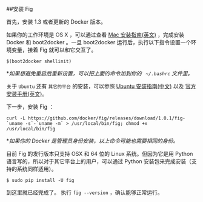 ##安装 Fig

首先，安装 1.3 或者更新的 Docker 版本。

如果你的工作环境是 OS X ，可以通过查看 [Mac 安装指南(英文)](https://docs.docker.com/installation/mac/) ，完成安装 Docker 和 boot2docker 。一旦 boot2docker 运行后，执行以下指令设置一个环境变量，接着 Fig 就可以和它交互了。

```
$(boot2docker shellinit)
```
**如果想避免重启后重新设置，可以把上面的命令加到你的 ` ~/.bashrc` 文件里。*

关于 `Ubuntu` 还有 `其它的平台` 的安装，可以参照 [Ubuntu 安装指南(中文)](../install/ubuntu.html) 以及 [官方安装手册(英文)](https://docs.docker.com/installation/)。


下一步，安装 Fig ：

```
curl -L https://github.com/docker/fig/releases/download/1.0.1/fig-`uname -s`-`uname -m` > /usr/local/bin/fig; chmod +x /usr/local/bin/fig
```
**如果你的 Docker 是管理员身份安装，以上命令可能也需要相同的身份。*

目前 Fig 的发行版本只支持 OSX 和 64 位的 Linux 系统。但因为它是用 Python 语言写的，所以对于其它平台上的用户，可以通过 Python 安装包来完成安装（支持的系统同样适用）。

```
$ sudo pip install -U fig
```
到这里就已经完成了。 执行 `fig --version` ，确认能够正常运行。

